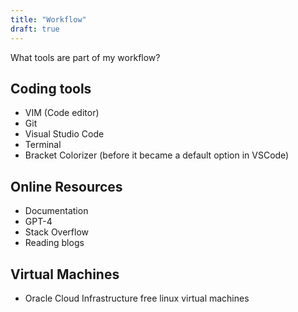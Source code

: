 ```yaml
---
title: "Workflow"
draft: true
---
```


What tools are part of my workflow?

## Coding tools

- VIM (Code editor)
- Git
- Visual Studio Code
- Terminal
- Bracket Colorizer (before it became a default option in VSCode)

## Online Resources

- Documentation
- GPT-4
- Stack Overflow
- Reading blogs

## Virtual Machines

- Oracle Cloud Infrastructure free linux virtual machines

